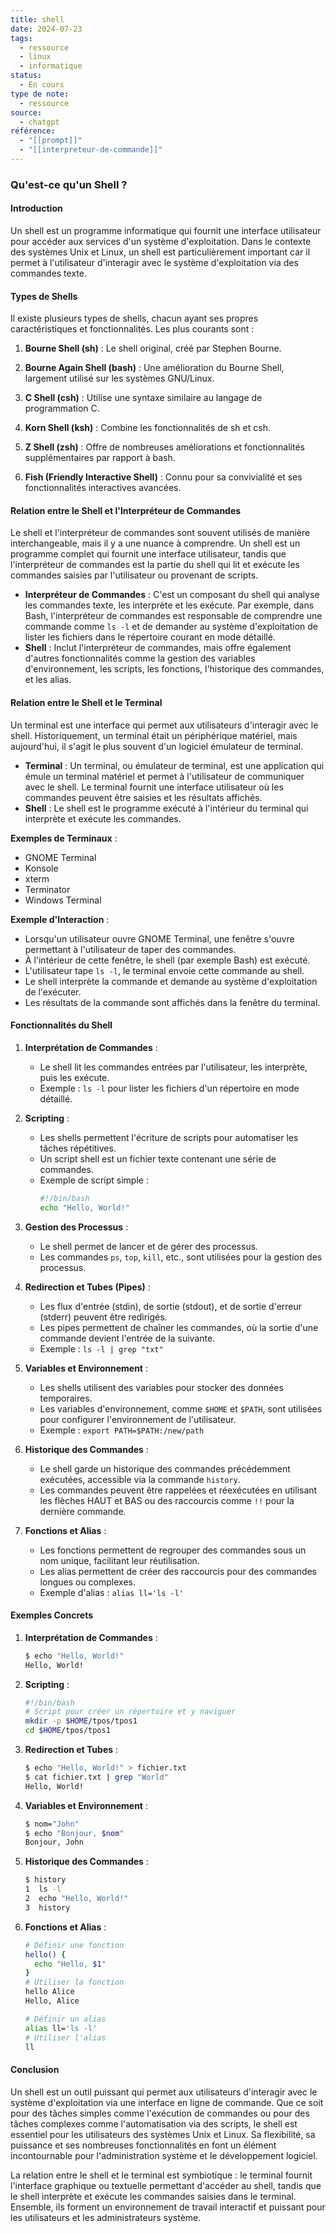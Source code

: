 ```yaml
---
title: shell
date: 2024-07-23
tags:
  - ressource
  - linux
  - informatique
status:
  - En cours
type de note:
  - ressource
source:
  - chatgpt
référence:
  - "[[prompt]]"
  - "[[interpreteur-de-commande]]"
---
```

### Qu'est-ce qu'un Shell ?

#### Introduction

Un shell est un programme informatique qui fournit une interface utilisateur pour accéder aux services d'un système d'exploitation. Dans le contexte des systèmes Unix et Linux, un shell est particulièrement important car il permet à l'utilisateur d'interagir avec le système d'exploitation via des commandes texte.

#### Types de Shells

Il existe plusieurs types de shells, chacun ayant ses propres caractéristiques et fonctionnalités. Les plus courants sont :

1. **Bourne Shell (sh)** : Le shell original, créé par Stephen Bourne.
2. **Bourne Again Shell (bash)** : Une amélioration du Bourne Shell, largement utilisé sur les systèmes GNU/Linux.

3. **C Shell (csh)** : Utilise une syntaxe similaire au langage de programmation C.
4. **Korn Shell (ksh)** : Combine les fonctionnalités de sh et csh.
5. **Z Shell (zsh)** : Offre de nombreuses améliorations et fonctionnalités supplémentaires par rapport à bash.
6. **Fish (Friendly Interactive Shell)** : Connu pour sa convivialité et ses fonctionnalités interactives avancées.

#### Relation entre le Shell et l'Interpréteur de Commandes

Le shell et l'interpréteur de commandes sont souvent utilisés de manière interchangeable, mais il y a une nuance à comprendre. Un shell est un programme complet qui fournit une interface utilisateur, tandis que l'interpréteur de commandes est la partie du shell qui lit et exécute les commandes saisies par l'utilisateur ou provenant de scripts.

- **Interpréteur de Commandes** : C'est un composant du shell qui analyse les commandes texte, les interprète et les exécute. Par exemple, dans Bash, l'interpréteur de commandes est responsable de comprendre une commande comme `ls -l` et de demander au système d'exploitation de lister les fichiers dans le répertoire courant en mode détaillé.
- **Shell** : Inclut l'interpréteur de commandes, mais offre également d'autres fonctionnalités comme la gestion des variables d'environnement, les scripts, les fonctions, l'historique des commandes, et les alias.

#### Relation entre le Shell et le Terminal

Un terminal est une interface qui permet aux utilisateurs d'interagir avec le shell. Historiquement, un terminal était un périphérique matériel, mais aujourd'hui, il s'agit le plus souvent d'un logiciel émulateur de terminal.

- **Terminal** : Un terminal, ou émulateur de terminal, est une application qui émule un terminal matériel et permet à l'utilisateur de communiquer avec le shell. Le terminal fournit une interface utilisateur où les commandes peuvent être saisies et les résultats affichés. 
- **Shell** : Le shell est le programme exécuté à l'intérieur du terminal qui interprète et exécute les commandes.

**Exemples de Terminaux** :
  - GNOME Terminal
  - Konsole
  - xterm
  - Terminator
  - Windows Terminal

**Exemple d'Interaction** :
  - Lorsqu'un utilisateur ouvre GNOME Terminal, une fenêtre s'ouvre permettant à l'utilisateur de taper des commandes.
  - À l'intérieur de cette fenêtre, le shell (par exemple Bash) est exécuté.
  - L'utilisateur tape `ls -l`, le terminal envoie cette commande au shell.
  - Le shell interprète la commande et demande au système d'exploitation de l'exécuter.
  - Les résultats de la commande sont affichés dans la fenêtre du terminal.

#### Fonctionnalités du Shell

1. **Interprétation de Commandes** :
   - Le shell lit les commandes entrées par l'utilisateur, les interprète, puis les exécute.
   - Exemple : `ls -l` pour lister les fichiers d'un répertoire en mode détaillé.

2. **Scripting** :
   - Les shells permettent l'écriture de scripts pour automatiser les tâches répétitives.
   - Un script shell est un fichier texte contenant une série de commandes.
   - Exemple de script simple :
     ```bash
     #!/bin/bash
     echo "Hello, World!"
     ```

3. **Gestion des Processus** :
   - Le shell permet de lancer et de gérer des processus.
   - Les commandes `ps`, `top`, `kill`, etc., sont utilisées pour la gestion des processus.

4. **Redirection et Tubes (Pipes)** :
   - Les flux d'entrée (stdin), de sortie (stdout), et de sortie d'erreur (stderr) peuvent être redirigés.
   - Les pipes permettent de chaîner les commandes, où la sortie d'une commande devient l'entrée de la suivante.
   - Exemple : `ls -l | grep "txt"`

5. **Variables et Environnement** :
   - Les shells utilisent des variables pour stocker des données temporaires.
   - Les variables d'environnement, comme `$HOME` et `$PATH`, sont utilisées pour configurer l'environnement de l'utilisateur.
   - Exemple : `export PATH=$PATH:/new/path`

6. **Historique des Commandes** :
   - Le shell garde un historique des commandes précédemment exécutées, accessible via la commande `history`.
   - Les commandes peuvent être rappelées et réexécutées en utilisant les flèches HAUT et BAS ou des raccourcis comme `!!` pour la dernière commande.

7. **Fonctions et Alias** :
   - Les fonctions permettent de regrouper des commandes sous un nom unique, facilitant leur réutilisation.
   - Les alias permettent de créer des raccourcis pour des commandes longues ou complexes.
   - Exemple d'alias : `alias ll='ls -l'`

#### Exemples Concrets

1. **Interprétation de Commandes** :
   ```bash
   $ echo "Hello, World!"
   Hello, World!
   ```

2. **Scripting** :
   ```bash
   #!/bin/bash
   # Script pour créer un répertoire et y naviguer
   mkdir -p $HOME/tpos/tpos1
   cd $HOME/tpos/tpos1
   ```

3. **Redirection et Tubes** :
   ```bash
   $ echo "Hello, World!" > fichier.txt
   $ cat fichier.txt | grep "World"
   Hello, World!
   ```

4. **Variables et Environnement** :
   ```bash
   $ nom="John"
   $ echo "Bonjour, $nom"
   Bonjour, John
   ```

5. **Historique des Commandes** :
   ```bash
   $ history
   1  ls -l
   2  echo "Hello, World!"
   3  history
   ```

6. **Fonctions et Alias** :
   ```bash
   # Définir une fonction
   hello() {
     echo "Hello, $1"
   }
   # Utiliser la fonction
   hello Alice
   Hello, Alice

   # Définir un alias
   alias ll='ls -l'
   # Utiliser l'alias
   ll
   ```

#### Conclusion

Un shell est un outil puissant qui permet aux utilisateurs d'interagir avec le système d'exploitation via une interface en ligne de commande. Que ce soit pour des tâches simples comme l'exécution de commandes ou pour des tâches complexes comme l'automatisation via des scripts, le shell est essentiel pour les utilisateurs des systèmes Unix et Linux. Sa flexibilité, sa puissance et ses nombreuses fonctionnalités en font un élément incontournable pour l'administration système et le développement logiciel.

La relation entre le shell et le terminal est symbiotique : le terminal fournit l'interface graphique ou textuelle permettant d'accéder au shell, tandis que le shell interprète et exécute les commandes saisies dans le terminal. Ensemble, ils forment un environnement de travail interactif et puissant pour les utilisateurs et les administrateurs système.
